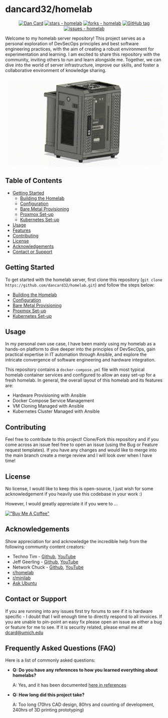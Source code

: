 # dancard32/homelab

<div align="center">

[![Dan Card](https://img.shields.io/static/v1?label=DanCard32&message=profile&color=blue&logo=github)](https://github.com/dancard32)
[![stars - homelab](https://img.shields.io/github/stars/dancard32/homelab?style=social)](https://github.com/DanCard32/homelab)
[![forks - homelab](https://img.shields.io/github/forks/dancard32/homelab?style=social)](https://github.com/dancard32/homelab)
[![GitHub tag](https://img.shields.io/github/tag/dancard32/homelab?include_prereleases=&sort=semver)](https://github.com/DanCard32/homelab/releases/)
[![issues - homelab](https://img.shields.io/github/issues/dancard32/homelab)](https://github.com/dancard32/homelab/issues)

</div>

Welcome to my homelab server repository! This project serves as a personal exploration of DevSecOps principles and best software engineering practices, with the aim of creating a robust environment for experimentation and learning. I am excited to share this repository with the community, inviting others to run and learn alongside me. Together, we can dive into the world of server infrastructure, improve our skills, and foster a collaborative environment of knowledge sharing.

<p align="center">
  <img src="images/homelab-cover.gif" width="750" />
</p>

<!---[!["Buy Me A Coffee"](https://www.buymeacoffee.com/assets/img/custom_images/orange_img.png)](https://www.buymeacoffee.com/dancard32)--->

## Table of Contents

- [Getting Started](#installation)
  - [Building the Homelab](markdown/building.md)
  - [Configuration](markdown/configuration.md)
  - [Bare Metal Provisioning](markdown/provisioning.md)
  - [Proxmox Set-up](markdown/proxmox.md)
  - [Kubernetes Set-up](markdown/k3s.md)
- [Usage](#usage)
- [Features](#features)
- [Contributing](#contributing)
- [License](#license)
- [Acknowledgements](#acknowledgements)
- [Contact or Support](#contact-or-support)

## Getting Started

To get started with the homelab server, first clone this repository (`git clone  https://github.com/dancard32/homelab.git`) and follow the steps below:

- [Building the Homelab](markdown/building.md)
- [Configuration](markdown/configuration.md)
- [Bare Metal Provisioning](markdown/provisioning.md)
- [Proxmox Set-up](markdown/proxmox.md)
- [Kubernetes Set-up](markdown/k3s.md)

## Usage

In my personal own use case, I have been mainly using my homelab as a hands-on platform to dive deeper into the principles of DevSecOps, gain practical expertise in IT automation through Ansible, and explore the intricate convergence of software engineering and hardware integration.

This repository contains a `docker-compose.yml` file with most typical homelab container services and configured to allow an easy set-up for a fresh homelab. In general, the overall layout of this homelab and its features are:

- Hardware Provisioning with Ansible
- Docker Compose Service Management
- VM Cloning Managed with Ansible
- Kubernetes Cluster Managed with Ansible

## Contributing

Feel free to contribute to this project! Clone/Fork this repository and if you come across an issue feel free to open an issue (using the Bug or Feature request templates). If you have any changes and would like to merge into the main branch create a merge review and I will look over when I have time!

## License

No license, I would like to keep this is open-source, I just wish for some acknowledgement if you heavily use this codebase in your work :)

However, I would greatly appreciate it if you were to ...

[!["Buy Me A Coffee"](https://www.buymeacoffee.com/assets/img/custom_images/orange_img.png)](https://www.buymeacoffee.com/dancard32)

## Acknowledgements

Show appreciation for and acknowledge the incredible help from the following community content creators:

- Techno Tim - [Github](https://github.com/timothystewart6), [YouTube](https://www.youtube.com/@TechnoTim)
- Jeff Geerling - [Github](https://github.com/geerlingguy), [YouTube](https://www.youtube.com/@JeffGeerling)
- Network Chuck - [Github](https://github.com/theNetworkChuck), [YouTube](https://www.youtube.com/@NetworkChuck)
- [r/homelab](https://www.reddit.com/r/homelab/)
- [r/minilab](https://www.reddit.com/r/minilab/)
- [Ask Ubuntu](https://askubuntu.com/)

## Contact or Support

If you are running into any issues first try forums to see if it is hardware specific - I doubt that I will enough time to directly respond to all invoices. If you are unable to pin-point an easy fix please open an issue as either a bug or feature for me to see. If it is security related, please email me at dcard@umich.edu

## Frequently Asked Questions (FAQ)

Here is a list of commonly asked questions:

- **Q: Do you have any references to how you learned everything about homelabs?**

  A: Yes, and it has been documented [here in references](markdown/references.md)

- **Q: How long did this project take?**

  A: Too long (70hrs CAD design, 80hrs and counting of development, 240hrs of 3D printing prototyping)

